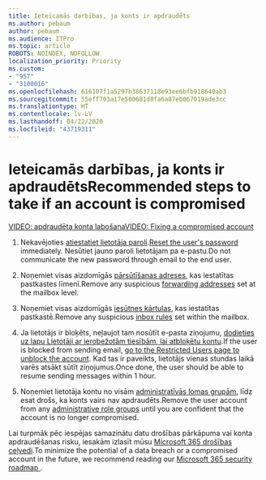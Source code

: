 ```yaml
---
title: Ieteicamās darbības, ja konts ir apdraudēts
ms.author: pebaum
author: pebaum
ms.audience: ITPro
ms.topic: article
ROBOTS: NOINDEX, NOFOLLOW
localization_priority: Priority
ms.custom:
- "957"
- "3100016"
ms.openlocfilehash: 616107f1a5297b38637118e93ee6bfb918640ab3
ms.sourcegitcommit: 55eff703a17e500681d8fa6a87eb067019ade3cc
ms.translationtype: HT
ms.contentlocale: lv-LV
ms.lasthandoff: 04/22/2020
ms.locfileid: "43719311"
---
```

# <a name="recommended-steps-to-take-if-an-account-is-compromised"></a><span data-ttu-id="fc679-102">Ieteicamās darbības, ja konts ir apdraudēts</span><span class="sxs-lookup"><span data-stu-id="fc679-102">Recommended steps to take if an account is compromised</span></span>

[<span data-ttu-id="fc679-103">VIDEO: apdraudēta konta labošana</span><span class="sxs-lookup"><span data-stu-id="fc679-103">VIDEO: Fixing a compromised account</span></span>](https://www.microsoft.com/videoplayer/embed/RE2jvOb?pid=ocpVideo0-innerdiv-oneplayer&amp;postJsllMsg=true&amp;maskLevel=20&amp;autoplay=true)
  
1. <span data-ttu-id="fc679-104">Nekavējoties [atiestatiet lietotāja paroli](https://docs.microsoft.com/office365/admin/add-users/reset-passwords).</span><span class="sxs-lookup"><span data-stu-id="fc679-104">[Reset the user's password](https://docs.microsoft.com/office365/admin/add-users/reset-passwords) immediately.</span></span> <span data-ttu-id="fc679-105">Nesūtiet jauno paroli lietotājam pa e-pastu.</span><span class="sxs-lookup"><span data-stu-id="fc679-105">Do not communicate the new password through email to the end user.</span></span>

2. <span data-ttu-id="fc679-106">Noņemiet visas aizdomīgās [pārsūtīšanas adreses](https://docs.microsoft.com/office365/admin/email/configure-email-forwarding), kas iestatītas pastkastes līmenī.</span><span class="sxs-lookup"><span data-stu-id="fc679-106">Remove any suspicious [forwarding addresses](https://docs.microsoft.com/office365/admin/email/configure-email-forwarding) set at the mailbox level.</span></span>

3. <span data-ttu-id="fc679-107">Noņemiet visas aizdomīgās [iesūtnes kārtulas](https://support.office.com/article/1433E3A0-7FB0-4999-B536-50E05CB67FED), kas iestatītas pastkastē.</span><span class="sxs-lookup"><span data-stu-id="fc679-107">Remove any suspicious [inbox rules](https://support.office.com/article/1433E3A0-7FB0-4999-B536-50E05CB67FED) set within the mailbox.</span></span>

4. <span data-ttu-id="fc679-108">Ja lietotājs ir bloķēts, neļaujot tam nosūtīt e-pasta ziņojumu, [dodieties uz lapu Lietotāji ar ierobežotām tiesībām, lai atbloķētu kontu](https://protection.office.com/?hash=/restrictedusers).</span><span class="sxs-lookup"><span data-stu-id="fc679-108">If the user is blocked from sending email, [go to the Restricted Users page to unblock the account](https://protection.office.com/?hash=/restrictedusers).</span></span> <span data-ttu-id="fc679-109">Kad tas ir paveikts, lietotājs vienas stundas laikā varēs atsākt sūtīt ziņojumus.</span><span class="sxs-lookup"><span data-stu-id="fc679-109">Once done, the user should be able to resume sending messages within 1 hour.</span></span>

5. <span data-ttu-id="fc679-110">Noņemiet lietotāja kontu no visām [administratīvās lomas grupām](https://docs.microsoft.com//office365/admin/add-users/assign-admin-roles), līdz esat drošs, ka konts vairs nav apdraudēts.</span><span class="sxs-lookup"><span data-stu-id="fc679-110">Remove the user account from any [administrative role groups](https://docs.microsoft.com//office365/admin/add-users/assign-admin-roles) until you are confident that the account is no longer compromised.</span></span>

<span data-ttu-id="fc679-111">Lai turpmāk pēc iespējas samazinātu datu drošības pārkāpuma vai konta apdraudēšanas risku, iesakām izlasīt mūsu [Microsoft 365 drošības ceļvedi](https://docs.microsoft.com//office365/securitycompliance/security-roadmap).</span><span class="sxs-lookup"><span data-stu-id="fc679-111">To minimize the potential of a data breach or a compromised account in the future, we recommend reading our [Microsoft 365 security roadmap ](https://docs.microsoft.com//office365/securitycompliance/security-roadmap).</span></span>
  